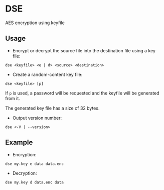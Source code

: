 # DSE
AES encryption using keyfile

## Usage
- Encrypt or decrypt the source file into the destination file using a key file:
```
dse <keyfile> <e | d> <source> <destination>
```
- Create a random-content key file:
```
dse <keyfile> [p]
```
If `p` is used, a password will be requested and the keyfile will be generated from it.

The generated key file has a size of 32 bytes.

- Output version number:
```
dse <-V | --version>
```

## Example
- Encryption:
```
dse my.key e data data.enc
```
- Decryption:
```
dse my.key d data.enc data
```